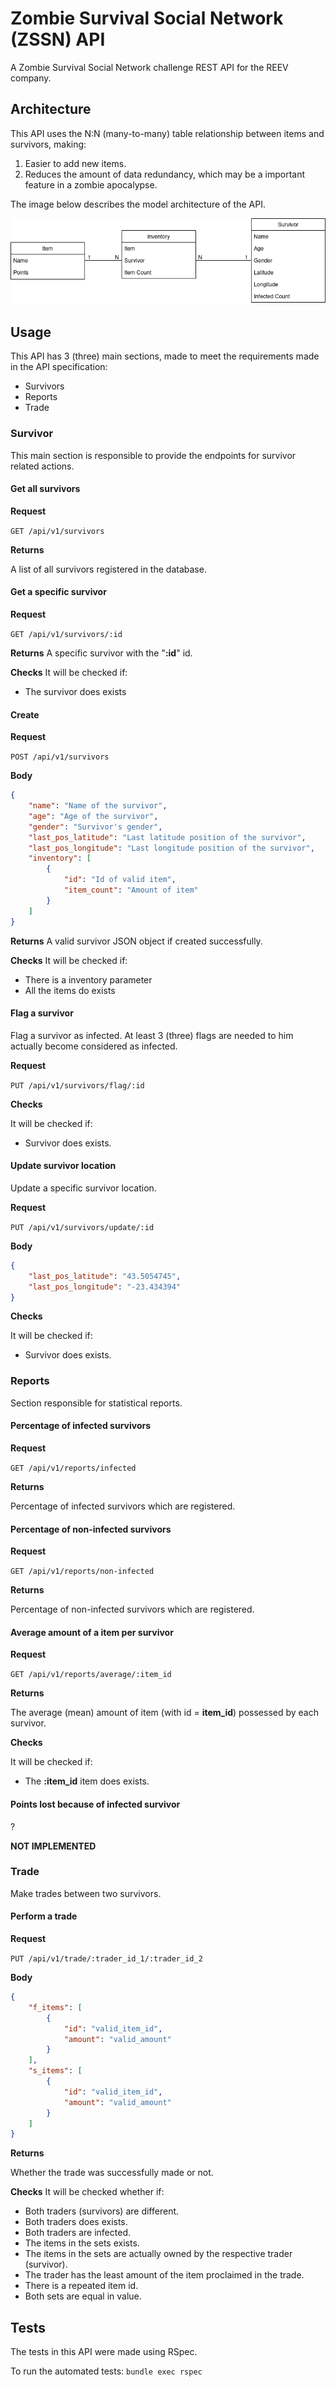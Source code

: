 # Zombie Survival Social Network (ZSSN) API
A Zombie Survival Social Network challenge REST API for the REEV company.

## Architecture
This API uses the N:N (many-to-many) table relationship between items and survivors, making:

1. Easier to add new items.
2. Reduces the amount of data redundancy, which may be a important feature in a zombie apocalypse.

The image below describes the model architecture of the API.

![Model Architecture](/model_arch.png)

## Usage

This API has 3 (three) main sections, made to meet the requirements made in the API specification:

* Survivors
* Reports
* Trade

### Survivor
This main section is responsible to provide the endpoints for survivor related actions.

#### Get all survivors

**Request**

`GET /api/v1/survivors`

**Returns**

A list of all survivors registered in the database.

#### Get a specific survivor

**Request**

`GET /api/v1/survivors/:id`

**Returns**
A specific survivor with the "**:id**" id.

**Checks**
It will be checked if:
* The survivor does exists

#### Create

**Request**

`POST /api/v1/survivors`

**Body**
```json
{
	"name": "Name of the survivor",
	"age": "Age of the survivor",
	"gender": "Survivor's gender",
	"last_pos_latitude": "Last latitude position of the survivor",
	"last_pos_longitude": "Last longitude position of the survivor",
	"inventory": [
		{
			"id": "Id of valid item",
			"item_count": "Amount of item"
		}
	]
}
```

**Returns**
A valid survivor JSON object if created successfully.

**Checks**
It will be checked if:
* There is a inventory parameter
* All the items do exists

#### Flag a survivor
Flag a survivor as infected. At least 3 (three) flags are needed to him actually become considered as infected.

**Request**

`PUT /api/v1/survivors/flag/:id`

**Checks**

It will be checked if:
* Survivor does exists.

#### Update survivor location
Update a specific survivor location.

**Request**

`PUT /api/v1/survivors/update/:id`

**Body**

```json
{
	"last_pos_latitude": "43.5054745",
	"last_pos_longitude": "-23.434394"
}
```

**Checks**

It will be checked if:
* Survivor does exists.

### Reports
Section responsible for statistical reports.

#### Percentage of infected survivors

**Request**

`GET /api/v1/reports/infected`

**Returns**

Percentage of infected survivors which are registered.

#### Percentage of non-infected survivors

**Request**

`GET /api/v1/reports/non-infected`

**Returns**

Percentage of non-infected survivors which are registered.

#### Average amount of a item per survivor

**Request**

`GET /api/v1/reports/average/:item_id`

**Returns**

The average (mean) amount of item (with id = **item_id**) possessed by each survivor.

**Checks**

It will be checked if:
* The **:item_id** item does exists.

#### Points lost because of infected survivor

?

**NOT IMPLEMENTED**

### Trade
Make trades between two survivors.

#### Perform a trade

**Request**

`PUT /api/v1/trade/:trader_id_1/:trader_id_2`

**Body**
```json
{
	"f_items": [
		{
			"id": "valid_item_id",
			"amount": "valid_amount"
		}
	],
	"s_items": [
		{
			"id": "valid_item_id",
			"amount": "valid_amount"
		}
	]
}
```

**Returns**

Whether the trade was successfully made or not.

**Checks**
It will be checked whether if:
* Both traders (survivors) are different.
* Both traders does exists.
* Both traders are infected.
* The items in the sets exists.
* The items in the sets are actually owned by the respective trader (survivor).
* The trader has the least amount of the item proclaimed in the trade.
* There is a repeated item id.
* Both sets are equal in value.

## Tests

The tests in this API were made using RSpec.

To run the automated tests:
`bundle exec rspec`
